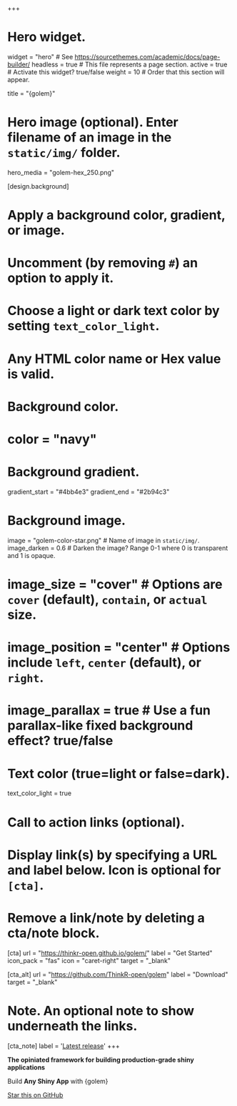 +++
# Hero widget.
widget = "hero"  # See https://sourcethemes.com/academic/docs/page-builder/
headless = true  # This file represents a page section.
active = true  # Activate this widget? true/false
weight = 10  # Order that this section will appear.

title = "{golem}"

# Hero image (optional). Enter filename of an image in the `static/img/` folder.
hero_media = "golem-hex_250.png"

[design.background]
  # Apply a background color, gradient, or image.
  #   Uncomment (by removing `#`) an option to apply it.
  #   Choose a light or dark text color by setting `text_color_light`.
  #   Any HTML color name or Hex value is valid.

  # Background color.
  # color = "navy"
  
  # Background gradient.
  gradient_start = "#4bb4e3"
  gradient_end = "#2b94c3"
  
  # Background image.
  image = "golem-color-star.png"  # Name of image in `static/img/`.
  image_darken = 0.6  # Darken the image? Range 0-1 where 0 is transparent and 1 is opaque.
  # image_size = "cover"  #  Options are `cover` (default), `contain`, or `actual` size.
  # image_position = "center"  # Options include `left`, `center` (default), or `right`.
  # image_parallax = true  # Use a fun parallax-like fixed background effect? true/false
  
  # Text color (true=light or false=dark).
  text_color_light = true

# Call to action links (optional).
#   Display link(s) by specifying a URL and label below. Icon is optional for `[cta]`.
#   Remove a link/note by deleting a cta/note block.
[cta]
  url = "https://thinkr-open.github.io/golem/"
  label = "Get Started"
  icon_pack = "fas"
  icon = "caret-right"
  target = "_blank"
  
[cta_alt]
  url = "https://github.com/ThinkR-open/golem"
  label = "Download"
  target = "_blank"

# Note. An optional note to show underneath the links.
[cta_note]
  label = '<a class="js-github-release" href="https://github.com/ThinkR-open/golem/releases" data-repo="ThinkR-open/golem">Latest release<!-- V --></a>'
+++

**The opiniated framework for building production-grade shiny applications**

Build **Any Shiny App** with {golem}

<span style="text-shadow: none;"><a class="github-button" href="https://github.com/ThinkR-open/golem" data-icon="octicon-star" data-size="large" data-show-count="true" aria-label="Star this on GitHub">Star this on GitHub</a></span>


